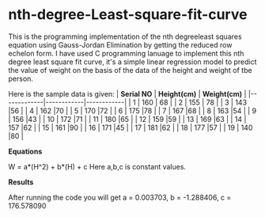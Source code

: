 # nth-degree-Least-square-fit-curve
This is the programming implementation of the nth degreeleast squares equation using Gauss-Jordan Elimination by getting the reduced row echelon form.
I have used C programming lanuage to implement this nth degree least square fit curve, it's a simple linear regression model to predict the value of weight on the basis of the data of the height and weight of tbe person.

Here is the sample data is given:
| __Serial NO__ | __Height(cm)__ | __Weight(cm)__ |
|-------------|------------|------------|
| 1         | 160     | 68      |
| 2         | 155 | 78     |
| 3 | 143 |56 |
| 4 | 162 |70  |
| 5 | 170 |72 | 
| 6 | 175 |78 |
| 7 | 167 |68 |
| 8 | 163 |54 |
| 9 | 156 |43 |
| 10 | 172 |71 |
| 11 | 180 |65 |
| 12 | 159 |59 |
| 13 | 169 |63 |
| 14 | 157 |62 |
| 15 | 161 |90 |
| 16 | 171 |45 |
| 17 | 181 |62 |
| 18 | 177 |57 |
| 19 | 140 |80 |

**Equations**

W = a*(H^2) + b*(H) + c
Here a,b,c is constant values.

**Results**

After running the code you will get a = 0.003703, b = -1.288406, c = 176.578090


